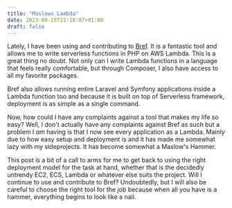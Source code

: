 ```yaml
---
title: "Maslows Lambda"
date: 2023-09-15T21:18:07+01:00
draft: false
---
```


Lately, I have been using and contributing to [Bref](https://bref.sh/). It is a fantastic tool and allows me to write serverless functions
in PHP on AWS Lambda. This is a great thing no doubt. Not only can I write Lambda functions in a language that feels really comfortable, 
but through Composer, I also have access to all my favorite packages.

Bref also allows running entire Laravel and Symfony applications inside a Lambda function too and because it is built on top of Serverless framework, deployment is as simple as a single command.

Now, how could I have any complaints against a tool that makes my life so easy? Well, I don't actually have any complaints against Bref as such but a problem I _am_ having is that I now see every application as a Lambda. Mainly due to how easy setup and deployment is and it has made me somewhat lazy with my sideprojects. It has become somewhat a Maslow's Hammer.

This post is a bit of a call to arms for me to get back to using the right deployment model for the task at hand, whether that is the decidedly untrendy EC2, ECS, Lambda or whatever else suits the project. Will I continue to use and contribute to Bref? Undoubtedly, but I will also be careful to choose the right tool for the job because when all you have is a hammer, everything begins to look like a nail.
